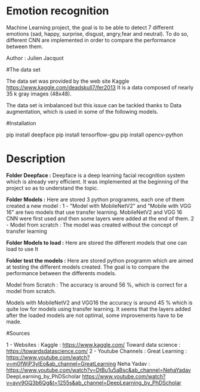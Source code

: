 # Emotion recognition
Machine Learning project, the goal is to be able to detect 7 different emotions (sad, happy, surprise, disgust, angry,fear and neutral). To do so, different CNN are implemented in order to compare the performance between them.

Author  : Julien Jacquot

#The data set

The data set was provided by the web site Kaggle https://www.kaggle.com/deadskull7/fer2013 
It is a data composed of nearly 35 k gray images (48x48).

The data set is imbalanced but this issue can be tackled thanks to Data augmentation, which is used in some of the following models. 

#Installation

pip install deepface
pip install tensorflow-gpu
pip install opencv-python

# Description

**Folder Deepface :** Deepface is a deep learning facial recognition system which is already very efficient. It was implemented at the beginning of the project so as to understand the topic.

**Folder Models :** Here are stored 3 python programms, each one of them created a new model : 
      1 - "Model with MobileNetV2" and "Mobile with VGG 16" are two models that use transfer learning. MobileNetV2 and VGG 16 CNN were first used and then some layers were added at the end of them. 
      2  - Model from scratch : The model was created without the concept of transfer learning

**Folder Models to  load :** Here are stored the different models that one can load to use It

**Folder test the models :** Here are stored python programm which are aimed at testing the different models created. The goal is to compare the performance between the differents models.

Model from Scratch  : The accuracy is around 56 %, which is correct for a model from scratch.

Models with MobileNetV2 and VGG16 the accuracy is around 45 % which is quite low for models using transfer learning. It seems that the layers added after the loaded models are not optimal, some improvements have to be made.


#Sources

1 - Websites :
                    Kaggle : https://www.kaggle.com/
                    Toward data science : https://towardsdatascience.com/
2 - Youtube Channels : 
                    Great Learning  : https://www.youtube.com/watch?v=m0fWjP3yIEo&ab_channel=GreatLearning
                    Neha Yadav : https://www.youtube.com/watch?v=DtBu1u5aBsc&ab_channel=NehaYadav
                    DeepLearning_by_PhDScholar   https://www.youtube.com/watch?v=avv9GQ3b6Qg&t=1255s&ab_channel=DeepLearning_by_PhDScholar



